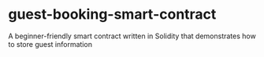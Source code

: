 # guest-booking-smart-contract
A beginner-friendly smart contract written in Solidity that demonstrates how to store guest information
